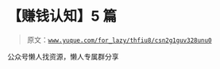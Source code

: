 # 【赚钱认知】5 篇

> 原文：[`www.yuque.com/for_lazy/thfiu8/csn2g1guv328unu0`](https://www.yuque.com/for_lazy/thfiu8/csn2g1guv328unu0)

公众号懒人找资源，懒人专属群分享